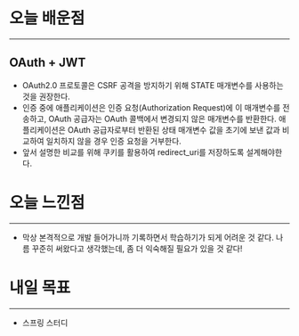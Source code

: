 # 오늘 배운점

---

## OAuth + JWT

- OAuth2.0 프로토콜은 CSRF 공격을 방지하기 위해 STATE 매개변수를 사용하는 것을 권장한다.
- 인증 중에 애플리케이션은 인증 요청(Authorization Request)에 이 매개변수를 전송하고, OAuth 공급자는 OAuth 콜백에서 변경되지 않은 매개변수를 반환한다. 애플리케이션은 OAuth 공급자로부터 반환된 상태 매개변수 값을 초기에 보낸 값과 비교하여 일치하지 않을 경우 인증 요청을 거부한다.
- 앞서 설명한 비교를 위해 쿠키를 활용하여 redirect_uri를 저장하도록 설계해야한다.

# 오늘 느낀점

---

- 막상 본격적으로 개발 들어가니까 기록하면서 학습하기가 되게 어려운 것 같다. 나름 꾸준히 써왔다고 생각했는데, 좀 더 익숙해질 필요가 있을 것 같다!

# 내일 목표

---

- 스프링 스터디